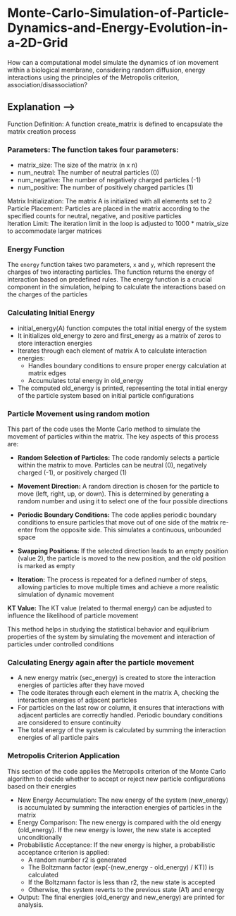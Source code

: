 # Monte-Carlo-Simulation-of-Particle-Dynamics-and-Energy-Evolution-in-a-2D-Grid
How can a computational model simulate the dynamics of ion movement within a biological membrane, considering random diffusion, energy interactions using the principles of the Metropolis criterion, association/disassociation?

## Explanation --> <br>

Function Definition: A function create_matrix is defined to encapsulate the matrix creation process 

### Parameters: The function takes four parameters:
+ matrix_size: The size of the matrix (n x n)
+ num_neutral: The number of neutral particles (0)
+ num_negative: The number of negatively charged particles (-1)
+ num_positive: The number of positively charged particles (1)
  
Matrix Initialization: The matrix A is initialized with all elements set to 2 <br>
Particle Placement: Particles are placed in the matrix according to the specified counts for neutral, negative, and positive particles <br>
Iteration Limit: The iteration limit in the loop is adjusted to 1000 * matrix_size to accommodate larger matrices <br>

### Energy Function

The `energy` function takes two parameters, `x` and `y`, which represent the charges of two interacting particles. The function returns the energy of interaction based on predefined rules. The energy function is a crucial component in the simulation, helping to calculate the interactions based on the charges of the particles

### Calculating Initial Energy
+ initial_energy(A) function computes the total initial energy of the system
+ It initializes old_energy to zero and first_energy as a matrix of zeros to store interaction energies
+ Iterates through each element of matrix A to calculate interaction energies:
  - Handles boundary conditions to ensure proper energy calculation at matrix edges
  - Accumulates total energy in old_energy 
+ The computed old_energy is printed, representing the total initial energy of the particle system based on initial particle configurations

### Particle Movement using random motion

This part of the code uses the Monte Carlo method to simulate the movement of particles within the matrix. The key aspects of this process are:

+ **Random Selection of Particles:** 
     The code randomly selects a particle within the matrix to move. Particles can be neutral (0), negatively charged (-1), or positively charged (1)

+ **Movement Direction:** 
     A random direction is chosen for the particle to move (left, right, up, or down). This is determined by generating a random number and using it to select one of the four possible directions

+ **Periodic Boundary Conditions:** 
     The code applies periodic boundary conditions to ensure particles that move out of one side of the matrix re-enter from the opposite side. This simulates a continuous, unbounded space

+ **Swapping Positions:** 
     If the selected direction leads to an empty position (value 2), the particle is moved to the new position, and the old position is marked as empty

+ **Iteration:** 
     The process is repeated for a defined number of steps, allowing particles to move multiple times and achieve a more realistic simulation of dynamic movement

**KT Value:** The KT value (related to thermal energy) can be adjusted to influence the likelihood of particle movement

This method helps in studying the statistical behavior and equilibrium properties of the system by simulating the movement and interaction of particles under controlled conditions

### Calculating Energy again after the particle movement
+ A new energy matrix (sec_energy) is created to store the interaction energies of particles after they have moved
+ The code iterates through each element in the matrix A, checking the interaction energies of adjacent particles 
+ For particles on the last row or column, it ensures that interactions with adjacent particles are correctly handled. Periodic boundary conditions are considered to ensure continuity
+ The total energy of the system is calculated by summing the interaction energies of all particle pairs

### Metropolis Criterion Application
This section of the code applies the Metropolis criterion of the Monte Carlo algorithm to decide whether to accept or reject new particle configurations based on their energies

+ New Energy Accumulation: The new energy of the system (new_energy) is accumulated by summing the interaction energies of particles in the matrix
+ Energy Comparison: The new energy is compared with the old energy (old_energy). If the new energy is lower, the new state is accepted unconditionally
+ Probabilistic Acceptance: If the new energy is higher, a probabilistic acceptance criterion is applied:
  - A random number r2 is generated
  - The Boltzmann factor (exp(-(new_energy - old_energy) / KT)) is calculated
  - If the Boltzmann factor is less than r2, the new state is accepted
  - Otherwise, the system reverts to the previous state (A1) and energy
+ Output: The final energies (old_energy and new_energy) are printed for analysis.

